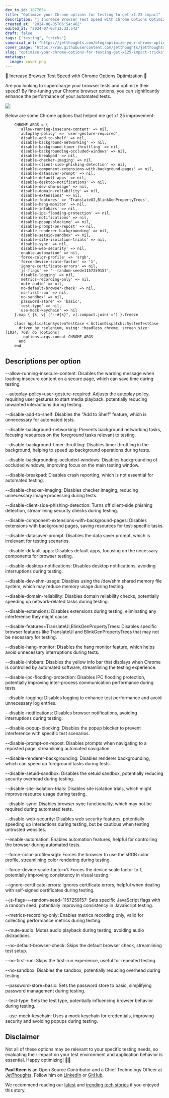 ```yaml
---
dev_to_id: 1877654
title: "Optimize your Chrome options for testing to get x1.25 impact"
description: "🚀 Increase Browser Test Speed with Chrome Options Optimization 🚀  Are you looking to supercharge your..."
created_at: "2024-06-05T06:54:46Z"
edited_at: "2024-07-03T12:33:54Z"
draft: false
tags: ["testing", "tricks"]
canonical_url: "https://jetthoughts.com/blog/optimize-your-chrome-options-for-testing-get-x125-impact-tricks/"
cover_image: "https://raw.githubusercontent.com/jetthoughts/jetthoughts.github.io/master/content/blog/optimize-your-chrome-options-for-testing-get-x125-impact-tricks/cover.png"
slug: "optimize-your-chrome-options-for-testing-get-x125-impact-tricks"
metatags:
  image: cover.png
---
```


🚀 Increase Browser Test Speed with Chrome Options Optimization 🚀

Are you looking to supercharge your browser tests and optimize their speed? By fine-tuning your Chrome browser options, you can significantly enhance the performance of your automated tests.

![](file_0.png)

Below are some Chrome options that helped me get x1.25 improvement:
```
    CHROME_ARGS = {
      'allow-running-insecure-content' => nil,
      'autoplay-policy' => 'user-gesture-required',
      'disable-add-to-shelf' => nil,
      'disable-background-networking' => nil,
      'disable-background-timer-throttling' => nil,
      'disable-backgrounding-occluded-windows' => nil,
      'disable-breakpad' => nil,
      'disable-checker-imaging' => nil,
      'disable-client-side-phishing-detection' => nil,
      'disable-component-extensions-with-background-pages' => nil,
      'disable-datasaver-prompt' => nil,
      'disable-default-apps' => nil,
      'disable-desktop-notifications' => nil,
      'disable-dev-shm-usage' => nil,
      'disable-domain-reliability' => nil,
      'disable-extensions' => nil,
      'disable-features' => 'TranslateUI,BlinkGenPropertyTrees',
      'disable-hang-monitor' => nil,
      'disable-infobars' => nil,
      'disable-ipc-flooding-protection' => nil,
      'disable-notifications' => nil,
      'disable-popup-blocking' => nil,
      'disable-prompt-on-repost' => nil,
      'disable-renderer-backgrounding' => nil,
      'disable-setuid-sandbox' => nil,
      'disable-site-isolation-trials' => nil,
      'disable-sync' => nil,
      'disable-web-security' => nil,
      'enable-automation' => nil,
      'force-color-profile' => 'srgb',
      'force-device-scale-factor' => '1',
      'ignore-certificate-errors' => nil,
      'js-flags' => '--random-seed=1157259157',
      'disable-logging' => nil,
      'metrics-recording-only' => nil,
      'mute-audio' => nil,
      'no-default-browser-check' => nil,
      'no-first-run' => nil,
      'no-sandbox' => nil,
      'password-store' => 'basic',
      'test-type' => nil,
      'use-mock-keychain' => nil
    }.map { |k, v| ["--#{k}", v].compact.join('=') }.freeze
    
    class ApplicationSystemTestCase < ActionDispatch::SystemTestCase
      driven_by :selenium, using: :headless_chrome, screen_size: [1024, 768] do |options|
        options.args.concat CHROME_ARGS
      end
    end
```
## Descriptions per option

--allow-running-insecure-content: Disables the warning message when loading insecure content on a secure page, which can save time during testing.

--autoplay-policy=user-gesture-required: Adjusts the autoplay policy, requiring user gestures to start media playback, potentially reducing unwanted interactions during testing.

--disable-add-to-shelf: Disables the "Add to Shelf" feature, which is unnecessary for automated tests.

--disable-background-networking: Prevents background networking tasks, focusing resources on the foreground tasks relevant to testing.

--disable-background-timer-throttling: Disables timer throttling in the background, helping to speed up background operations during tests.

--disable-backgrounding-occluded-windows: Disables backgrounding of occluded windows, improving focus on the main testing window.

--disable-breakpad: Disables crash reporting, which is not essential for automated testing.

--disable-checker-imaging: Disables checker imaging, reducing unnecessary image processing during tests.

--disable-client-side-phishing-detection: Turns off client-side phishing detection, streamlining security checks during testing.

--disable-component-extensions-with-background-pages: Disables extensions with background pages, saving resources for test-specific tasks.

--disable-datasaver-prompt: Disables the data saver prompt, which is irrelevant for testing scenarios.

--disable-default-apps: Disables default apps, focusing on the necessary components for browser testing.

--disable-desktop-notifications: Disables desktop notifications, avoiding interruptions during testing.

--disable-dev-shm-usage: Disables using the /dev/shm shared memory file system, which may reduce memory usage during testing.

--disable-domain-reliability: Disables domain reliability checks, potentially speeding up network-related tasks during testing.

--disable-extensions: Disables extensions during testing, eliminating any interference they might cause.

--disable-features=TranslateUI,BlinkGenPropertyTrees: Disables specific browser features like TranslateUI and BlinkGenPropertyTrees that may not be necessary for testing.

--disable-hang-monitor: Disables the hang monitor feature, which helps avoid unnecessary interruptions during tests.

--disable-infobars: Disables the yellow info bar that displays when Chrome is controlled by automated software, streamlining the testing experience.

--disable-ipc-flooding-protection: Disables IPC flooding protection, potentially improving inter-process communication performance during tests.

--disable-logging: Disables logging to enhance test performance and avoid unnecessary log entries.

--disable-notifications: Disables browser notifications, avoiding interruptions during testing.

--disable-popup-blocking: Disables the popup blocker to prevent interference with specific test scenarios.

--disable-prompt-on-repost: Disables prompts when navigating to a reposted page, streamlining automated navigation.

--disable-renderer-backgrounding: Disables renderer backgrounding, which can speed up foreground tasks during tests.

--disable-setuid-sandbox: Disables the setuid sandbox, potentially reducing security overhead during testing.

--disable-site-isolation-trials: Disables site isolation trials, which might improve resource usage during testing.

--disable-sync: Disables browser sync functionality, which may not be required during automated tests.

--disable-web-security: Disables web security features, potentially speeding up interactions during testing, but be cautious when testing untrusted websites.

--enable-automation: Enables automation features, helpful for controlling the browser during automated tests.

--force-color-profile=srgb: Forces the browser to use the sRGB color profile, streamlining color rendering during testing.

--force-device-scale-factor=1: Forces the device scale factor to 1, potentially improving consistency in visual testing.

--ignore-certificate-errors: Ignores certificate errors, helpful when dealing with self-signed certificates during testing.

--js-flags=--random-seed=1157259157: Sets specific JavaScript flags with a random seed, potentially improving consistency in JavaScript testing.

--metrics-recording-only: Enables metrics recording only, valid for collecting performance metrics during testing.

--mute-audio: Mutes audio playback during testing, avoiding audio distractions.

--no-default-browser-check: Skips the default browser check, streamlining test setup.

--no-first-run: Skips the first-run experience, useful for repeated testing.

--no-sandbox: Disables the sandbox, potentially reducing overhead during testing.

--password-store=basic: Sets the password store to basic, simplifying password management during testing.

--test-type: Sets the test type, potentially influencing browser behavior during testing.

--use-mock-keychain: Uses a mock keychain for credentials, improving security and avoiding popups during testing.

## Disclaimer

Not all of these options may be relevant to your specific testing needs, so evaluating their impact on your test environment and application behavior is essential. Happy optimizing! 🚀💨

**Paul Keen** is an Open Source Contributor and a Chief Technology Officer at [JetThoughts](https://www.jetthoughts.com). Follow him on [LinkedIn](https://www.linkedin.com/in/paul-keen/) or [GitHub](https://github.com/pftg).

We recommend reading our [latest](https://jtway.co/latest) and [trending tech stories](https://jtway.co/trending) if you enjoyed this story.

